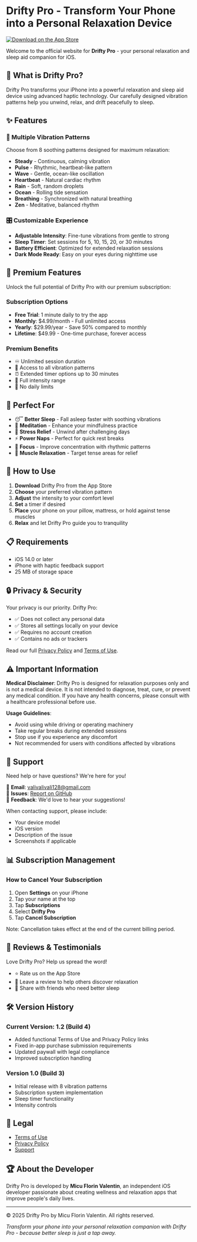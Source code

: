# Drifty Pro - Transform Your Phone into a Personal Relaxation Device

[![Download on the App Store](https://developer.apple.com/app-store/marketing/guidelines/images/badge-download-on-the-app-store.svg)](https://apps.apple.com/app/drifty-pro)

Welcome to the official website for **Drifty Pro** - your personal relaxation and sleep aid companion for iOS.

## 🌙 What is Drifty Pro?

Drifty Pro transforms your iPhone into a powerful relaxation and sleep aid device using advanced haptic technology. Our carefully designed vibration patterns help you unwind, relax, and drift peacefully to sleep.

## ✨ Features

### 🎵 Multiple Vibration Patterns
Choose from 8 soothing patterns designed for maximum relaxation:
- **Steady** - Continuous, calming vibration
- **Pulse** - Rhythmic, heartbeat-like pattern
- **Wave** - Gentle, ocean-like oscillation
- **Heartbeat** - Natural cardiac rhythm
- **Rain** - Soft, random droplets
- **Ocean** - Rolling tide sensation
- **Breathing** - Synchronized with natural breathing
- **Zen** - Meditative, balanced rhythm

### 🎛️ Customizable Experience
- **Adjustable Intensity**: Fine-tune vibrations from gentle to strong
- **Sleep Timer**: Set sessions for 5, 10, 15, 20, or 30 minutes
- **Battery Efficient**: Optimized for extended relaxation sessions
- **Dark Mode Ready**: Easy on your eyes during nighttime use

## 💎 Premium Features

Unlock the full potential of Drifty Pro with our premium subscription:

### Subscription Options
- **Free Trial**: 1 minute daily to try the app
- **Monthly**: $4.99/month - Full unlimited access
- **Yearly**: $29.99/year - Save 50% compared to monthly
- **Lifetime**: $49.99 - One-time purchase, forever access

### Premium Benefits
- ♾️ Unlimited session duration
- 🎨 Access to all vibration patterns
- ⏰ Extended timer options up to 30 minutes
- 💪 Full intensity range
- 🚫 No daily limits

## 📱 Perfect For

- 😴 **Better Sleep** - Fall asleep faster with soothing vibrations
- 🧘 **Meditation** - Enhance your mindfulness practice
- 💆 **Stress Relief** - Unwind after challenging days
- ⚡ **Power Naps** - Perfect for quick rest breaks
- 🎯 **Focus** - Improve concentration with rhythmic patterns
- 💪 **Muscle Relaxation** - Target tense areas for relief

## 🚀 How to Use

1. **Download** Drifty Pro from the App Store
2. **Choose** your preferred vibration pattern
3. **Adjust** the intensity to your comfort level
4. **Set** a timer if desired
5. **Place** your phone on your pillow, mattress, or hold against tense muscles
6. **Relax** and let Drifty Pro guide you to tranquility

## 📋 Requirements

- iOS 14.0 or later
- iPhone with haptic feedback support
- 25 MB of storage space

## 🔒 Privacy & Security

Your privacy is our priority. Drifty Pro:
- ✅ Does not collect any personal data
- ✅ Stores all settings locally on your device
- ✅ Requires no account creation
- ✅ Contains no ads or trackers

Read our full [Privacy Policy](https://valivalivali.github.io/Drifty-Pro/PRIVACY) and [Terms of Use](https://valivalivali.github.io/Drifty-Pro/TERMS).

## ⚠️ Important Information

**Medical Disclaimer**: Drifty Pro is designed for relaxation purposes only and is not a medical device. It is not intended to diagnose, treat, cure, or prevent any medical condition. If you have any health concerns, please consult with a healthcare professional before use.

**Usage Guidelines**:
- Avoid using while driving or operating machinery
- Take regular breaks during extended sessions
- Stop use if you experience any discomfort
- Not recommended for users with conditions affected by vibrations

## 🤝 Support

Need help or have questions? We're here for you!

📧 **Email**: [valivalivali128@gmail.com](mailto:valivalivali128@gmail.com)  
📝 **Issues**: [Report on GitHub](https://github.com/valivalivali/Drifty-Pro/issues)  
💬 **Feedback**: We'd love to hear your suggestions!

When contacting support, please include:
- Your device model
- iOS version
- Description of the issue
- Screenshots if applicable

## 📊 Subscription Management

### How to Cancel Your Subscription

1. Open **Settings** on your iPhone
2. Tap your name at the top
3. Tap **Subscriptions**
4. Select **Drifty Pro**
5. Tap **Cancel Subscription**

Note: Cancellation takes effect at the end of the current billing period.

## 🌟 Reviews & Testimonials

Love Drifty Pro? Help us spread the word!
- ⭐ Rate us on the App Store
- 📝 Leave a review to help others discover relaxation
- 🔗 Share with friends who need better sleep

## 🛠️ Version History

### Current Version: 1.2 (Build 4)
- Added functional Terms of Use and Privacy Policy links
- Fixed in-app purchase submission requirements
- Updated paywall with legal compliance
- Improved subscription handling

### Version 1.0 (Build 3)
- Initial release with 8 vibration patterns
- Subscription system implementation
- Sleep timer functionality
- Intensity controls

## 📜 Legal

- [Terms of Use](https://valivalivali.github.io/Drifty-Pro/TERMS)
- [Privacy Policy](https://valivalivali.github.io/Drifty-Pro/PRIVACY)
- [Support](mailto:valivalivali128@gmail.com)

## 🏆 About the Developer

Drifty Pro is developed by **Micu Florin Valentin**, an independent iOS developer passionate about creating wellness and relaxation apps that improve people's daily lives.

---

© 2025 Drifty Pro by Micu Florin Valentin. All rights reserved.

*Transform your phone into your personal relaxation companion with Drifty Pro - because better sleep is just a tap away.*
